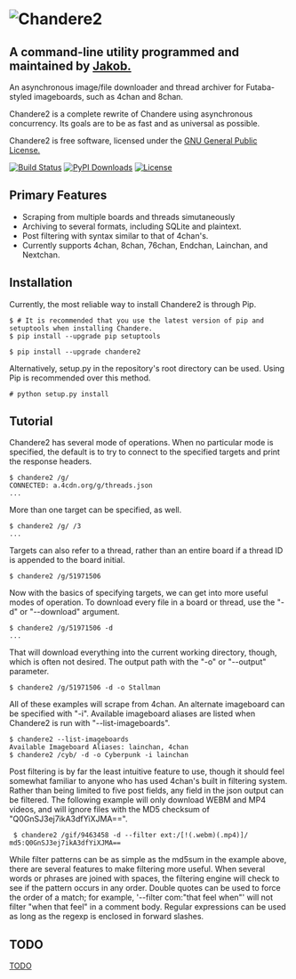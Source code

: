 ![Chandere2](https://raw.github.com/TsarFox/chandere2/master/Chandere2_Logo.png "Chandere2")
========
## A command-line utility programmed and maintained by [Jakob.](http://tsar-fox.com/)
An asynchronous image/file downloader and thread archiver for Futaba-styled imageboards, such as 4chan and 8chan.

Chandere2 is a complete rewrite of Chandere using asynchronous concurrency. Its goals are to be as fast and as universal as possible.

Chandere2 is free software, licensed under the [GNU General Public License.](http://gnu.org/licenses/gpl.html)

[![Build Status](https://travis-ci.org/TsarFox/chandere2.svg?branch=master)](https://travis-ci.org/TsarFox/chandere2)  [![PyPI Downloads](https://img.shields.io/pypi/dm/Chandere2.svg)](https://pypi.python.org/pypi/Chandere2/)  [![License](https://img.shields.io/github/license/tsarfox/chandere2.svg)](https://www.gnu.org/licenses/gpl.html)


Primary Features
----------------

* Scraping from multiple boards and threads simutaneously
* Archiving to several formats, including SQLite and plaintext.
* Post filtering with syntax similar to that of 4chan's.
* Currently supports 4chan, 8chan, 76chan, Endchan, Lainchan, and Nextchan.


Installation
------------

Currently, the most reliable way to install Chandere2 is through Pip.

    $ # It is recommended that you use the latest version of pip and setuptools when installing Chandere.
    $ pip install --upgrade pip setuptools

    $ pip install --upgrade chandere2

Alternatively, setup.py in the repository's root directory can be used. Using Pip is recommended over this method.

    # python setup.py install


Tutorial
--------

Chandere2 has several mode of operations. When no particular mode is specified, the default is to try to connect to the specified targets and print the response headers.

    $ chandere2 /g/
    CONNECTED: a.4cdn.org/g/threads.json
    ...

More than one target can be specified, as well.

    $ chandere2 /g/ /3
    ...

Targets can also refer to a thread, rather than an entire board if a thread ID is appended to the board initial.

    $ chandere2 /g/51971506

Now with the basics of specifying targets, we can get into more useful modes of operation. To download every file in a board or thread, use the "-d" or "--download" argument.

    $ chandere2 /g/51971506 -d
    ...

That will download everything into the current working directory, though, which is often not desired. The output path with the "-o" or "--output" parameter.

    $ chandere2 /g/51971506 -d -o Stallman

All of these examples will scrape from 4chan. An alternate imageboard can be specified with "-i". Available imageboard aliases are listed when Chandere2 is run with "--list-imageboards".

    $ chandere2 --list-imageboards
    Available Imageboard Aliases: lainchan, 4chan
    $ chandere2 /cyb/ -d -o Cyberpunk -i lainchan

Post filtering is by far the least intuitive feature to use, though it should feel somewhat familiar to anyone who has used 4chan's built in filtering system. Rather than being limited to five post fields, any field in the json output can be filtered. The following example will only download WEBM and MP4 videos, and will ignore files with the MD5 checksum of "Q0GnSJ3ej7ikA3dfYiXJMA==".

     $ chandere2 /gif/9463458 -d --filter ext:/[!(.webm)(.mp4)]/ md5:Q0GnSJ3ej7ikA3dfYiXJMA==

While filter patterns can be as simple as the md5sum in the example above, there are several features to make filtering more useful. When several words or phrases are joined with spaces, the filtering engine will check to see if the pattern occurs in any order. Double quotes can be used to force the order of a match; for example, '--filter com:"that feel when"' will not filter "when that feel" in a comment body. Regular expressions can be used as long as the regexp is enclosed in forward slashes.


TODO
----
[TODO](/TODO.md)
